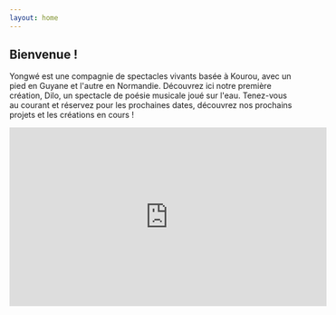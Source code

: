 ```yaml
---
layout: home
---
```



## Bienvenue !

Yongwé est une compagnie de spectacles vivants basée à Kourou, avec un pied en Guyane et l'autre en Normandie. Découvrez ici notre première création, Dilo, un spectacle de poésie musicale joué sur l'eau. Tenez-vous au courant et réservez pour les prochaines dates, découvrez nos prochains projets et les créations en cours !

<iframe width="560" height="315" src="https://www.youtube.com/embed/iFPHlOQvwW4" title="YouTube video player" frameborder="0" allow="accelerometer; autoplay; clipboard-write; encrypted-media; gyroscope; picture-in-picture; web-share" allowfullscreen></iframe>
